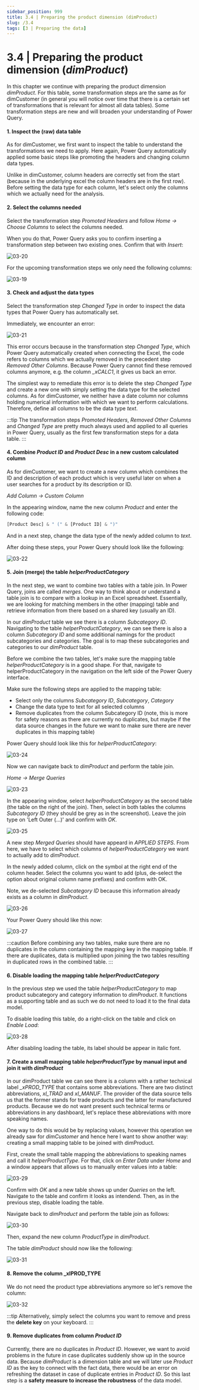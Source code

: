 ```yaml
---
sidebar_position: 999
title: 3.4 | Preparing the product dimension (dimProduct)
slug: /3.4
tags: [3 | Preparing the data]
---
```


# 3.4 | Preparing the product dimension (*dimProduct*)

In this chapter we continue with preparing the product dimension *dimProduct*. For this table, some transformation steps are the same as for dimCustomer (in general you will notice over time that there is a certain set of transformations that is relevant for almost all data tables). Some transformation steps are new and will broaden your understanding of Power Query.

#### 1. Inspect the (raw) data table

As for dimCustomer, we first want to inspect the table to understand the transformations we need to apply. Here again, Power Query automatically applied some basic steps like promoting the headers and changing column data types.

Unlike in dimCustomer, column headers are correctly set from the start (because in the underlying excel the column headers are in the first row). Before setting the data type for each column, let's select only the columns which we actually need for the analysis.

#### 2. Select the columns needed

Select the transformation step *Promoted Headers* and follow *Home → Choose Columns* to select the columns needed.

When you do that, Power Query asks you to confirm inserting a transformation step between two existing ones. Confirm that with *Insert*:

![03-20](/img/img_book_03-20.png)

For the upcoming transformation steps we only need the following columns:

![03-19](/img/img_book_03-19.png)

#### 3. Check and adjust the data types

Select the transformation step *Changed Type* in order to inspect the data types that Power Query has automatically set.

Immediately, we encounter an error:

![03-21](/img/img_book_03-21.png)

This error occurs because in the transformation step *Changed Type*, which Power Query automatically created when connecting the Excel, the code refers to columns which we actually removed in the precedent step *Removed Other Columns*. Because Power Query cannot find these removed columns anymore, e.g. the column *_xCALC1*, it gives us back an error.

The simplest way to remediate this error is to delete the step *Changed Type* and create a new one with simply setting the data type for the selected columns. As for dimCustomer, we neither have a date column nor columns holding numerical information with which we want to perform calculations. Therefore, define all columns to be the data type *text*.

:::tip
The transformation steps *Promoted Headers*, *Removed Other Columns* and *Changed Type* are pretty much always used and applied to all queries in Power Query, usually as the first few transformation steps for a data table.
:::

#### 4. Combine *Product ID* and *Product Desc* in a new custom calculated column

As for dimCustomer, we want to create a new column which combines the ID and description of each product which is very useful later on when a user searches for a product by its description or ID.

*Add Column → Custom Column*

In the appearing window, name the new column *Product* and enter the following code:

```jsx title="New calculated column: Customer"
[Product Desc] & " (" & [Product ID] & ")"
```

And in a next step, change the data type of the newly added column to *text*.

After doing these steps, your Power Query should look like the following:

![03-22](/img/img_book_03-22.png)

#### 5. Join (merge) the table *helperProductCategory*

In the next step, we want to combine two tables with a table join. In Power Query, joins are called *merges*. One way to think about or understand a table join is to compare with a lookup in an Excel spreadsheet. Essentially, we are looking for matching members in the other (mapping) table and retrieve information from there based on a shared key (usually an ID).

In our *dimProduct* table we see there is a column *Subcategory ID*. Navigating to the table *helperProductCategory*, we can see there is also a column *Subcategory ID* and some additional namings for the product subcategories and categories. The goal is to map these subcategories and categories to our *dimProduct* table.

Before we combine the two tables, let's make sure the mapping table *helperProductCategory* is in a good shape. For that, navigate to helperProductCategory in the navigation on the left side of the Power Query interface.

Make sure the following steps are applied to the mapping table:

- Select only the columns *Subcategory ID*, *Subcategory*, *Category*
- Change the data type to text for all selected columns
- Remove duplicates from the column Subcategory ID (note, this is more for safety reasons as there are currently no duplicates, but maybe if the data source changes in the future we want to make sure there are never duplicates in this mapping table)

Power Query should look like this for *helperProductCategory*:

![03-24](/img/img_book_03-24.png)

Now we can navigate back to *dimProduct* and perform the table join.

*Home → Merge Queries*

![03-23](/img/img_book_03-23.png)

In the appearing window, select *helperProductCategory* as the second table (the table on the right of the join). Then, select in both tables the columns *Subcategory ID* (they should be grey as in the screenshot). Leave the join type on 'Left Outer (...)' and confirm with *OK*.

![03-25](/img/img_book_03-25.png)

A new step *Merged Queries* should have appeard in *APPLIED STEPS*. From here, we have to select which columns of *helperProductCategory* we want to actually add to *dimProduct*.

In the newly added column, click on the symbol at the right end of the column header. Select the columns you want to add (plus, de-select the option about original column name prefixes) and confirm with OK.

Note, we de-selected *Subcategory ID* because this information already exists as a column in *dimProduct*.

![03-26](/img/img_book_03-26.png)

Your Power Query should like this now:

![03-27](/img/img_book_03-27.png)

:::caution
Before combining any two tables, make sure there are no duplicates in the column containing the mapping key in the mapping table. If there are duplicates, data is multiplied upon joining the two tables resulting in duplicated rows in the combined table.
:::

#### 6. Disable loading the mapping table *helperProductCategory*

In the previous step we used the table *helperProductCategory* to map product subcategory and category information to *dimProduct*. It functions as a supporting table and as such we do not need to load it to the final data model.

To disable loading this table, do a right-click on the table and click on *Enable Load*:

![03-28](/img/img_book_03-28.png)

After disabling loading the table, its label should be appear in italic font.

#### 7. Create a small mapping table *helperProductType* by manual input and join it with *dimProduct*

In our dimProduct table we can see there is a column with a rather technical label *_xPROD_TYPE* that contains some abbreviations. There are two distinct abbreviations, *xl_TRAD* and *xl_MANUF*. The provider of the data source tells us that the former stands for trade products and the latter for manufactured products. Because we do not want present such technical terms or abbreviations in any dashboard, let's replace these abbreviations with more speaking names.

One way to do this would be by replacing values, however this operation we already saw for *dimCustomer* and hence here I want to show another way: creating a small mapping table to be joined with dimProduct.

First, create the small table mapping the abbreviations to speaking names and call it *helperProductType*. For that, click on *Enter Data* under *Home* and a window appears that allows us to manually enter values into a table:

![03-29](/img/img_book_03-29.png)

Confirm with *OK* and a new table shows up under *Queries* on the left. Navigate to the table and confirm it looks as intendend. Then, as in the previous step, disable loading the table.

Navigate back to *dimProduct* and perform the table join as follows:

![03-30](/img/img_book_03-30.png)

Then, expand the new column *ProductType* in *dimProduct*.

The table *dimProduct* should now like the following:

![03-31](/img/img_book_03-31.png)

#### 8. Remove the column _xlPROD_TYPE

We do not need the product type abbreviations anymore so let's remove the column:

![03-32](/img/img_book_03-32.png)

:::tip
Alternatively, simply select the columns you want to remove and press the **delete key** on your keyboard.
:::

#### 9. Remove duplicates from column *Product ID*

Currently, there are no duplicates in *Product ID*. However, we want to avoid problems in the future in case duplicates suddenly show up in the source data. Because *dimProduct* is a dimension table and we will later use *Product ID* as the key to connect with the fact data, there would be an error on refreshing the dataset in case of duplicate entries in *Product ID*. So this last step is a **safety measure to increase the robustness** of the data model.